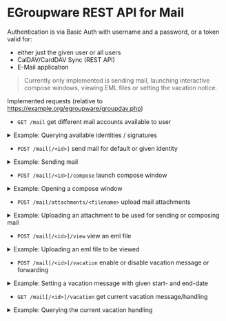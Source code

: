 # EGroupware REST API for Mail

Authentication is via Basic Auth with username and a password, or a token valid for:
- either just the given user or all users
- CalDAV/CardDAV Sync (REST API)
- E-Mail application

> Currently only implemented is sending mail, launching interactive compose windows, 
> viewing EML files or setting the vacation notice.

Implemented requests (relative to https://example.org/egroupware/groupdav.php)

- ```GET /mail``` get different mail accounts available to user
<details>
  <summary>Example: Querying available identities / signatures</summary>

```bash
curl -i https://example.org/egroupware/groupdav.php/mail --user <user> -H 'Accept: application/json'
HTTP/1.1 200 OK
Content-Type: application/json

{
        "responses": {
"/ralf/mail/1": "Ralf Becker boulder.egroupware.org <ralf@boulder.egroupware.org>",
"/ralf/mail/52": "Ralf Becker  <sysop@testbox.egroupware.org>",
"/ralf/mail/85": "Ralf Becker  <RalfBeckerKL@gmail.com>"
        }
}
```
</details>

- ```POST /mail[/<id>]``` send mail for default or given identity <id>
<details>
  <summary>Example: Sending mail</summary>

The content of the POST request is a JSON encoded object with following attributes
- ```to```: array of strings with (RFC882) email addresses like ```["info@egroupware.org", "Ralf Becker <rb@egroupware.org"]```
- ```cc```: array of strings with (RFC882) email addresses (optional)
- ```bcc```: array of strings with (RFC882) email addresses (optional)
- ```replyto```: string with (RFC822) email address (optional)
- ```subject```: string with subject
- ```body```: string plain text body (optional)
- ```bodyHtml```: string with html body (optional)
- ```attachments```: array of strings returned from uploaded attachments (see below) or VFS path ```["/mail/attachments/<token>", "/home/<user>/<filename>", ...]```
- ```attachmentType```: one of the following strings (optional, default "attach")
  - "attach" send as attachment
  - "link" send as sharing link
  - "share_ro" send a readonly share using the current file content (VFS only)
  - "share_rw" send as writable share (VFS and EPL only)
- ```shareExpiration```: "yyyy-mm-dd" or e.g. "+2days", default not accessed in 100 days (EPL only)
- ```sharePassword```: string with password required to access share, default none (EPL only)
- ```folder```: folder to store send mail, default Sent folder
- ```priority```: 1: high, 3: normal (default), 5: low

```
curl -i https://example.org/egroupware/groupdav.php/mail --user <user> \
  -X POST -H 'Content-Type: application/json' \
  --data-binary '{"to":["info@egroupware.org"],"subject":"Testmail","body":"This is a test :)\n\nRegards"}'
HTTP/1.1 200 Ok
Content-Type: application/json

{
  "status": 200,
  "message": "Mail successful sent"
}
```
If you are not authenticated you will get:
```
HTTP/1.1 401 Unauthorized
WWW-Authenticate: Basic realm="EGroupware CalDAV/CardDAV/GroupDAV server"
X-WebDAV-Status: 401 Unauthorized
```
If you use a token to authenticate, SMTP must work without password, or you need an SMTP-only account!
It's probably still not possible to save a successful sent mail to the Sent folder:
```
{
    "status": 200,
    "warning": "Mail NOT saved to Sent folder, as no user password",
    "message": "Mail successful sent"
}
```
If there is an error sending the mail you will get:
```
HTTP/1.1 500 Internal Server Error
Content-Type: application/json

{"error": 500,"message":"SMTP Server not reachable"}
```
</details>

- ```POST /mail[/<id>]/compose``` launch compose window
<details>
  <summary>Example: Opening a compose window</summary>

Parameters are identical to send mail request above, thought there are additional responses:
- compose window successful opened
```
HTTP/1.1 200 OK
Content-Type: application/json

{
    "status": 200,
    "message": "Request to open compose window sent"
}
```
- user is not online, therefore compose window can NOT be opened
```
404 Not found
Content-Type: application/json

{
    "error": 404,
    "message": "User 'ralf' (#5) is NOT online"
}
```
</details>

- ```POST /mail/attachments/<filename>``` upload mail attachments
<details>
  <summary>Example: Uploading an attachment  to be used for sending or composing mail</summary>

The content of the POST request is the attachment, a Location header in the response gives you a URL 
to use in further requests, instead of the attachment.
  
```
curl -i https://example.org/egroupware/groupdav.php/mail/attachments/<filename> --user <user> \
    --data-binary @<file> -H 'Content-Type: <content-type-of-file>'
HTTP/1.1 201 Created
Location: https://example.org/egroupware/groupdav.php/mail/attachments/<token>

{
    "status": 201,
    "message": "Attachment stored",
    "location": "/mail/attachments/<token>"
}
```
> When using curl to upload attachments it's important to use ```--data-binary```, just ```-d``` or ```--data``` is NOT sufficient!

> Use a `X-No-Location: true` header to get NO `Location: <url>` header with HTTP status `201 Created` back, but a simple `200 Ok`!
</details>

- ```POST /mail[/<id>]/view``` view an eml file
<details>
  <summary>Example: Uploading an eml file to be viewed</summary>

The content of the POST request is the eml-file. 
It gets imported to the Drafts folder of the selected or default mail account, 
and is then viewed from there.

The user has the ability to answer or forward the message, or download attachments.

```
curl -i https://example.org/egroupware/groupdav.php/mail/view --user <user> \
    --data-binary @<eml-file> -H 'Content-Type: message/rfc822'
HTTP/1.1 200 Ok

{
    "status": 200,
    "message": "Request to open view window sent",
}
```
> You get a `404 Not Found`, if the user is NOT online, like in compose.

> When using curl to upload attachments it's important to use ```--data-binary```, just ```-d``` or ```--data``` is NOT sufficient!
</details>

- ```POST /mail[/<id>]/vacation``` enable or disable vacation message or forwarding

<details>
  <summary>Example: Setting a vacation message with given start- and end-date</summary>

The content of the POST request is a JSON encoded object with following attributes
- ```status```: "on" (default, if not start/end), "off" or "by_date" (default, if start/end given)
- ```start```: start-date "YYYY-mm-dd", or e.g. "+2days" (optional)
- ```end```: end-date (last day of vacation) "YYYY-mm-dd" (optional)
- ```text```: vacation notice to the sender (can container $$start$$ and $$end$$ placeholders)
- ```modus```: "notice+store" (default) send vacation notice and store in INBOX, "notice": only send notice, "store": only store
- ```forwards```: array of strings with (RFC882) email addresses (optional, default no forwarding)
- ```addresses```: array of strings with (RFC882) email addresses (optional, default primary email address only)
- ```days```: integer, after how many days should a sender get the vacation message again (optional, otherwise default is used)

> The ```POST``` request is handled like a ```PATCH```, only the given attributes are replaced, use null to unset them.

```
curl -i https://example.org/egroupware/groupdav.php/mail/vacation --user <user> -X POST -H 'Content-Type: application/json' \
  --data-binary '{"text":"I'm away from $$start$$ to $$end$$, will respond when I'm back.","start":"2023-01-01","end":"2023-01-10"}'
    
HTTP/1.1 200 Ok

{
    "status": 200,
    "message": "Vacation handling stored"
}
```
</details>

- ```GET /mail[/<id>]/vacation``` get current vacation message/handling

<details>
  <summary>Example: Querying the current vacation handling</summary>

For an explanation of the returned attributes of the returned object, see the POST request.

```
curl -i https://example.org/egroupware/groupdav.php/mail/vacation --user <user> -H 'Accept: application/json'
    
HTTP/1.1 200 Ok

{
  "start":"2023-01-01",
  "end":"2023-01-10",
  "status": "by_date",
  "modus": "notice+store",
  "text":"I'm away from $$start$$ to $$end$$, will respond when I'm back.",
  "days": 5,
  "addresses": ["me@example.org","webmaster@example.org"],
  "forwards": ["hugo.meyer@example.org","sven@example.com"]
}
```
</details>